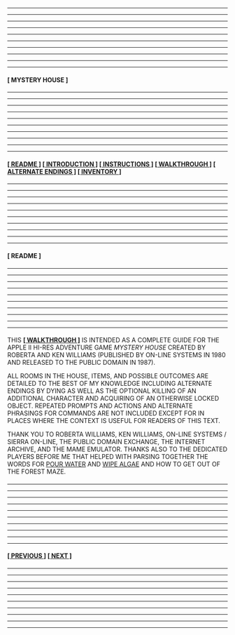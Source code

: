 
---
---
---
---
---
---
---
---
---
---
  
#### **[ MYSTERY HOUSE ]** 

####

---
---
---
---
---
---
---
---
---
---

#### **[[ README ]](#-readme-) [[ INTRODUCTION ]](/introduction.md) [[ INSTRUCTIONS ]](/instructions.md)  [[ WALKTHROUGH ]](/walkthrough.md) [[ ALTERNATE ENDINGS ]](/alternateendings.md) [[ INVENTORY ]](/inventory.md)**

####

---
---
---
---
---
---
---
---
---
---

#### **[ README ]**

####

---
---
---
---
---
---
---
---
---
---

#### 

THIS **[[ WALKTHROUGH ]](/walkthrough.md)** IS INTENDED AS A COMPLETE GUIDE FOR THE APPLE II HI-RES ADVENTURE GAME *MYSTERY HOUSE* CREATED BY ROBERTA AND KEN WILLIAMS (PUBLISHED BY ON-LINE SYSTEMS IN 1980 AND RELEASED TO THE PUBLIC DOMAIN IN 1987).  

ALL ROOMS IN THE HOUSE, ITEMS, AND POSSIBLE OUTCOMES ARE DETAILED TO THE BEST OF MY KNOWLEDGE INCLUDING ALTERNATE ENDINGS BY DYING AS WELL AS THE OPTIONAL KILLING OF AN ADDITIONAL CHARACTER AND ACQUIRING OF AN OTHERWISE LOCKED OBJECT. REPEATED PROMPTS AND ACTIONS AND ALTERNATE PHRASINGS FOR COMMANDS ARE NOT INCLUDED EXCEPT FOR IN PLACES WHERE THE CONTEXT IS USEFUL FOR READERS OF THIS TEXT.  

THANK YOU TO ROBERTA WILLIAMS, KEN WILLIAMS, ON-LINE SYSTEMS / SIERRA ON-LINE, THE PUBLIC DOMAIN EXCHANGE, THE INTERNET ARCHIVE, AND THE MAME EMULATOR. THANKS ALSO TO THE DEDICATED PLAYERS BEFORE ME THAT HELPED WITH PARSING TOGETHER THE WORDS FOR <ins>POUR WATER</ins> AND <ins>WIPE ALGAE</ins> AND HOW TO GET OUT OF THE FOREST MAZE.  

####

---
---
---
---
---
---
---
---
---
---

#### **[[ PREVIOUS ]](/inventory.md) [[ NEXT ]](/introduction.md)** 

####

---
---
---
---
---
---
---
---
---
---
